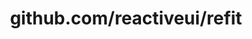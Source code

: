 ---
layout: post
title: github.com/reactiveui/refit
categories: link
tags: [انگلیسی, گیت‌هاب, برنامه‌نویسی]
---